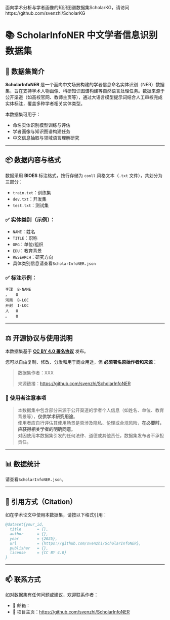 面向学术分析与学者画像的知识图谱数据集ScholarKG，请访问https://github.com/svenzhi/ScholarKG

# 📚 ScholarInfoNER 中文学者信息识别数据集

## 📝 数据集简介

**ScholarInfoNER** 是一个面向中文场景构建的学者信息命名实体识别（NER）数据集，旨在支持学术人物画像、科研知识图谱构建等自然语言处理任务。数据来源于公开渠道（如高校官网、教师主页等），通过大语言模型提示词结合人工审校完成实体标注，覆盖多种学者相关实体类型。

本数据集可用于：

- 命名实体识别模型训练与评估
- 学者画像与知识图谱构建任务
- 中文信息抽取与领域语言理解研究

---

## 📦 数据内容与格式

数据采用 **BIOES** 标注格式，按行存储为 `conll` 风格文本（`.txt` 文件），共划分为三部分：

- `train.txt`：训练集  
- `dev.txt`：开发集  
- `test.txt`：测试集  

### ✅ 实体类别（示例）：
- `NAME`：姓名  
- `TITLE`：职称  
- `ORG`：单位/组织  
- `EDU`：教育背景  
- `RESEARCH`：研究方向
- 具体类别信息请查看`ScholarInfoNER.json`

### ✅ 标注示例：

```
李璞	B-NAME
，	O
河南	B-LOC
开封	I-LOC
人	O
。	O
```

---

## ⚖️ 开源协议与使用说明

本数据集基于 **[CC BY 4.0 署名协议](https://creativecommons.org/licenses/by/4.0/)** 发布。

您可以自由复制、修改、分发和用于商业用途，但 **必须署名原始作者和来源**：

> 数据集作者：XXX
> 
> 来源链接：https://github.com/svenzhi/ScholarInfoNER  

### 📌 使用者注意事项

> 本数据集中包含部分来源于公开渠道的学者个人信息（如姓名、单位、教育背景等），**仅供学术研究用途**。  
> 使用者应自行评估其使用场景是否涉及隐私、伦理或合规风险，**在必要时，应获得相关学者的明确同意**。  
> 对因使用本数据集引发的任何法律、道德或其他责任，数据集发布者不承担责任。

---

## 📊 数据统计

请查看`ScholarInfoNER.json`。



---

## 🔁 引用方式（Citation）

如在学术论文中使用本数据集，请按以下格式引用：

```bibtex
@dataset{your_id,
  title       = {},
  author      = {},
  year        = {2025},
  url         = {https://github.com/svenzhi/ScholarInfoNER},
  publisher   = {},
  license     = {CC BY 4.0}
}
```

---

## 📫 联系方式

如对数据集有任何问题或建议，欢迎联系作者：

- 📧 邮箱：  
- 🔗 项目主页：https://github.com/svenzhi/ScholarInfoNER

